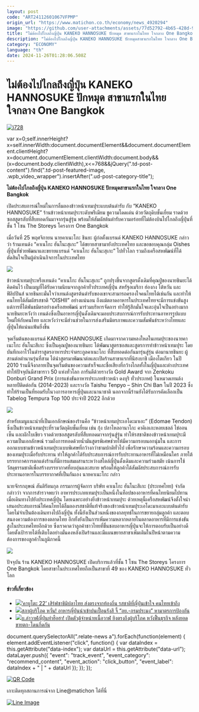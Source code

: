```yaml
---
layout: post
code: "ART24112601067VFPMP"
origin_url: "https://www.matichon.co.th/economy/news_4920294"
image: "https://github.com/user-attachments/assets/77d52792-4b65-428d-97f3-e024d3405055"
title: "ไม่ต้องไปไกลถึงญี่ปุ่น KANEKO HANNOSUKE ปักหมุด สาขาแรกในไทย ใจกลาง One Bangkok"
description: "ไม่ต้องไปไกลถึงญี่ปุ่น KANEKO HANNOSUKE ปักหมุดสาขาแรกในไทย ใจกลาง One Bangkok"
category: "ECONOMY"
language: "th"
date: 2024-11-26T01:28:06.508Z
---
```


# ไม่ต้องไปไกลถึงญี่ปุ่น KANEKO HANNOSUKE ปักหมุด สาขาแรกในไทย ใจกลาง One Bangkok

[![](https://www.matichon.co.th/wp-content/uploads/2024/11/j728-5.jpg "j728")](https://www.matichon.co.th/wp-content/uploads/2024/11/j728-5.jpg)

var x=0;self.innerHeight?x=self.innerWidth:document.documentElement&&document.documentElement.clientHeight?x=document.documentElement.clientWidth:document.body&&(x=document.body.clientWidth),x<=768&&jQuery(".td-post-content").find(".td-post-featured-image, .wpb\_video\_wrapper").insertAfter(".ud-post-category-title");

**ไม่ต้องไปไกลถึงญี่ปุ่น KANEKO HANNOSUKE ปักหมุดสาขาแรกในไทย ใจกลาง One Bangkok**

เปิดประสบการณ์ใหม่ในการลิ้มลองข้าวหน้าเทมปุระแบบต้นตำรับ กับ “KANEKO HANNOSUKE” ร้านข้าวหน้าเทมปุระระดับพรีเมียม ชูความโดดเด่น ด้วยวัตถุดิบชั้นเยี่ยม ราดด้วยซอสสูตรลับที่สืบทอดกันมาจากรุ่นสู่รุ่น พร้อมให้สัมผัสต้นตำรับความอร่อยที่ไม่ต้องบินไปไกลถึงญี่ปุ่นที่ ชั้น 1 โซน The Storeys โครงการ One Bangkok

เมื่อวันที่ 25 พฤศจิกายน นายคาเนะโกะ ชินยะ ผู้ก่อตั้งแบรนด์ KANEKO HANNOSUKE กล่าวว่า ร้านเทนด้ง “คาเนโกะ ฮันโนะสุเกะ” ได้ขยายสาขามายังประเทศไทย และขอขอบคุณกลุ่ม Oishes ญี่ปุ่นที่ช่วยพัฒนาและขยายแบรนด์ “คาเนโกะ ฮันโนะสุเกะ” ไปทั่วโลก รวมถึงเครือสหพัฒน์ที่ได้ตัดสินใจเป็นผู้ดำเนินกิจการในประเทศไทย

![](https://www.matichon.co.th/wp-content/uploads/2024/11/ญี่ปุ่น1-1024x712.jpg)

ข้าวหน้าเทมปุระหรือเทนด้ง “คาเนโกะ ฮันโนะสุเกะ” ถูกปรุงขึ้นจากสูตรดั้งเดิมที่คุณปู่ของนายชินยะได้คิดค้นไว้ เป็นเมนูที่ได้รับความนิยมจากลูกค้าทั่วประเทศญี่ปุ่น สหรัฐอเมริกา ฮ่องกง ไต้หวัน และฟิลิปปินส์ นายชินยะมั่นใจว่าเทนด้งสูตรต้นตำรับของเขาจะสามารถครองใจคนไทยได้เช่นกัน และทำให้คนไทยได้สัมผัสรสชาติ “OISHII” อย่างแน่นอน ถึงแม้ตลาดอาหารในประเทศไทยจะมีการแข่งขันสูง แต่การที่ได้พันธมิตรอย่างเครือสหพัฒน์ มาร่วมบริหารจัดการ ทำให้รู้สึกมั่นใจและอุ่นใจเป็นอย่างมาก นายชินยะหวังว่า เทนด้งซึ่งเป็นอาหารญี่ปุ่นดั้งเดิมจะมอบประสบการณ์การรับประทานอาหารรูปแบบใหม่ให้กับคนไทย และหวังว่าจะมีส่วนช่วยในการส่งเสริมมิตรภาพและความสัมพันธ์ระหว่างไทยและญี่ปุ่นให้แน่นแฟ้นยิ่งขึ้น

จุดเริ่มต้นของแบรนด์ KANEKO HANNOSUKE เกิดมาจากความหลงใหลในเทมปุระของนายคาเนะโกะ ฮันโนะสึเกะ ซึ่งเป็นคุณปู่ของนายชินยะ ได้พัฒนาสูตรซอสและสูตรการทำข้าวหน้าเทมปุระ โดยบันทึกเอาไว้ในตำราสูตรอาหารประจำตระกูลคาเนะโกะ ที่สืบทอดต่อกันมารุ่นสู่รุ่น ต่อมานายชินยะ ผู้สานต่อตำนานรุ่นที่สาม ได้นำสูตรมาพัฒนาต่อและเปิดร้านสาขาแรกที่นิฮงบาชิ เมืองโตเกียว ในปี 2010 ร้านนี้จึงกลายเป็นจุดเริ่มต้นของความสำเร็จและชื่อเสียงที่กว้างไกลทั้งในญี่ปุ่นและต่างประเทศ ทำให้ปัจจุบันมีสาขาราว 50 แห่งทั่วโลก การันตีด้วยรางวัล Gold Award จาก Zenkoku Donburi Grand Prix (การแข่งขันอาหารประเภทข้าวหน้า ดงบุริ ทั่วประเทศ) ในหมวดเทนด้งหลายปีติดต่อกัน (2014-2023) และรางวัล Taishu Tenpyo – Shin Chi Ban ในปี 2023 ซึ่งทำให้ร้านเป็นที่ยอมรับในวงการอาหารญี่ปุ่นและนานาชาติ นอกจากนี้ร้านยังได้รับการคัดเลือกเป็น Tabelog Tempura Top 100 ประจำปี 2022 อีกด้วย

![](https://www.matichon.co.th/wp-content/uploads/2024/11/ญี่ปุ่น2-1024x680.jpg)

สำหรับเมนูแนะนำที่เป็นเอกลักษณ์ของร้านคือ “ข้าวหน้าเทมปุระเอโดะมาเอะ” (Edomae Tendon) ซึ่งเป็นข้าวหน้าเทมปุระที่รวมวัตถุดิบชั้นเยี่ยม เช่น กุ้ง ปลาไหลอานาโกะ คาคิเอเกะหอยเชลล์ ไข่ออนเซ็น และผักใบเขียว ราดด้วยซอสสูตรลับที่สืบทอดมาจากรุ่นสู่รุ่น ทำให้รสชาติของข้าวหน้าเทมปุระมีความเป็นเอกลักษณ์ รวมถึงการทอดด้วยน้ำมันสูตรพิเศษช่วยให้มีความกรอบนอกนุ่มใน และการออกแบบชามข้าวหน้าเทมปุระแบบพิเศษที่กว้างกว่าชามปกติทั่วไป เพื่อรักษาความร้อนและความกรอบของเทมปุระเมื่อรับประทาน ทำให้ลูกค้าได้รับประสบการณ์การรับประทานอาหารที่ไม่เหมือนใคร ภายใต้บรรยากาศการตกแต่งร้านที่มีการผสมผสานระหว่างสไตล์ญี่ปุ่นดั้งเดิมและความร่วมสมัย เน้นการใช้วัสดุธรรมชาติเพื่อสร้างบรรยากาศที่อบอุ่นและสบาย พร้อมให้ลูกค้าได้สัมผัสประสบการณ์การรับประทานอาหารในบรรยากาศที่เป็นกันเอง นายคาเนะโกะ กล่าว

นายจักรกฤษณ์ สันติรัตนกุล กรรมการผู้จัดการ บริษัท คาเนโกะ ฮันโนะสึเกะ (ประเทศไทย) จำกัด กล่าวว่า จากการสำรวจพบว่า อาหารประเภทเทมปุระเป็นหนึ่งในท็อปของอาหารที่คนไทยนิยมไปทานเมื่อเดินทางไปยังประเทศญี่ปุ่น โดยเฉพาะอย่างยิ่งข้าวหน้าเทมปุระ ด้วยเหตุนี้เครือสหพัฒน์จึงตั้งใจนำเสนอประสบการณ์ให้คนไทยได้ลิ้มลองรสชาติที่แท้จริงของข้าวหน้าเทมปุระเอโดะมาเอะแบบต้นตำรับ โดยไม่จำเป็นต้องเดินทางไปถึงญี่ปุ่น ทั้งนี้ยังเป็นส่วนหนึ่งของกลยุทธ์ในการขยายกลุ่มลูกค้า และตอบสนองความต้องการของตลาดไทย อีกทั้งยังเป็นการเพิ่มความหลากหลายในตลาดอาหารที่มีการแข่งขันสูงในประเทศไทยอีกด้วย ซึ่งเราคาดว่าลูกค้าชาวไทยที่ชื่นชอบอาหารญี่ปุ่นจะให้การตอบรับเป็นอย่างดี โดยตั้งเป้ารายได้ที่เติบโตอย่างมั่นคงหลังเปิดร้านและมีแผนขยายสาขาเพิ่มเติมในปีหน้าตามความต้องการของลูกค้าในภูมิภาคนี้

![](https://www.matichon.co.th/wp-content/uploads/2024/11/ญี่ปุ่น3-1024x669.jpg)

ปัจจุบัน ร้าน KANEKO HANNOSUKE เปิดบริการแล้วที่ชั้น 1 โซน The Storeys โครงการ One Bangkok โดยสาขาในประเทศไทยถือเป็นสาขาที่ 49 ของ KANEKO HANNOSUKE ทั่วโลก

#### ข่าวที่เกี่ยวข้อง

*   [![](https://www.matichon.co.th/wp-content/uploads/2023/10/728-224.jpg)‘คาบูโตะ 22’ เสิร์ฟซาชิมิปลาไทย ส่งตรงจากท้องถิ่น รสชาติที่ญี่ปุ่นเข้าใจ คนไทยเข้าถึง](https://www.matichon.co.th/lifestyle/food-travel/news_4244162)
*   [![](https://www.matichon.co.th/wp-content/uploads/2023/08/messageImage_1692881533951.jpg)สภาผู้บริโภค หวั่น! อาหารญี่ปุ่นนำเข้าปนเปื้อนรังสี จี้ “อย.-กรมประมง” หามาตรการป้องกัน](https://www.matichon.co.th/local/quality-life/news_4147113)
*   [![](https://www.matichon.co.th/wp-content/uploads/2023/01/1-169.jpg)บ.ล่าวาฬญี่ปุ่นทำฮือฮา! เปิดตัวตู้จำหน่ายเนื้อวาฬ ยิงตรงถึงผู้บริโภค หวังฟื้นธุรกิจ หลังยอดขายตก-โดนกีดกัน](https://www.matichon.co.th/foreign/news_3789477)

document.querySelectorAll(".relate-news a").forEach(function(element) { element.addEventListener("click", function() { var dataIndex = this.getAttribute("data-index"); var dataUrl = this.getAttribute("data-url"); dataLayer.push({ "event": "track\_event", "event\_category": "recommend\_content", "event\_action": "click\_button", "event\_label": dataIndex + " | " + dataUrl }); }); });

[![QR Code](https://www.matichon.co.th/wp-content/uploads/2023/07/wob1371z.jpg)](https://lin.ee/ht0nDxX)

เกาะติดทุกสถานการณ์จาก Line@matichon ได้ที่นี่

[![Line Image](https://www.matichon.co.th/wp-content/uploads/2023/07/th.png)](https://lin.ee/ht0nDxX)